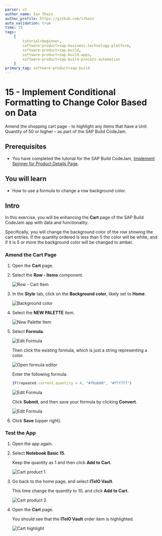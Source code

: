 ```yaml
---
parser: v2
author_name: Ian Thain
author_profile: https://github.com/ithain
auto_validation: true
time: 15
tags:
    [
        tutorial>beginner,
        software-product>sap-business-technology-platform,
        software-product>sap-build,
        software-product>sap-build-apps,
        software-product>sap-build-process-automation
    ]
primary_tag: software-product>sap-build
---
```


# 15 - Implement Conditional Formatting to Change Color Based on Data

<!-- description --> Amend the shopping cart page - to highlight any items that have a Unit Quantity of 50 or higher – as part of the SAP Build CodeJam.

## Prerequisites

-   You have completed the tutorial for the SAP Build CodeJam, [Implement Spinner for Product Details Page](codejam-14-spinner).

## You will learn

-   How to use a formula to change a row background color.

## Intro

In this exercise, you will be enhancing the **Cart** page of the SAP Build CodeJam app with data and functionality.

Specifically, you will change the background color of the row showing the cart entries. If the quantity ordered is less than 5 the color will be white, and if it is 5 or more the background color will be changed to amber.

### Amend the Cart Page

1. Open the **Cart** page.

2. Select the **Row - Items** component.

    ![Row - Cart Item](row-cart-item.png)

3. In the **Style** tab, click on the **Background color**, likely set to **Home**.

    ![Background color](style-background.png)

4. Select the **NEW PALETTE** item.

    ![New Palette Item](new-palette.png)

5. Select **Formula**.

    ![Edit Formula](formula1.png)

    Then click the existing formula, which is just a string representing a color.

    ![Open formula editor](formula2.png)

    Enter the following formula:

    ```JavaScript
    IF(repeated.current.quantity > 4, "#f0ab00", "#f7f7f7")
    ```

    ![Edit Formula](edit-formula.png)

    Click **Submit**, and then save your formula by clicking **Convert**.

    ![Edit Formula](background-convert.png)

6. Click **Save** (upper right).

### Test the App

1. Open the app again.

2. Select **Notebook Basic 15**.

    Keep the quantity as 1 and then click **Add to Cart**.

    ![Cart product 1](run-cart.png)

3. Go back to the home page, and select **ITelO Vault**.

    This time change the quantity to 10, and click **Add to Cart**.

    ![Cart product 2](run-cart2.png)

4. Open the **Cart** page.

    You should see that the **ITelO Vault** order item is highlighted.

    ![Cart highlight](run-cart3.png)
